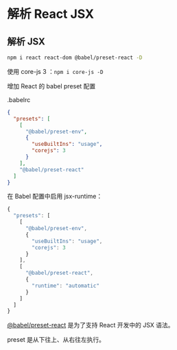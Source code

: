 # 解析 React JSX

## 解析 JSX

```bash
npm i react react-dom @babel/preset-react -D
```

使用 core-js 3 ：`npm i core-js -D`

增加 React 的 babel preset 配置

.babelrc

```json
{
  "presets": [
    [
      "@babel/preset-env",
      {
        "useBuiltIns": "usage",
        "corejs": 3
      }
    ],
    "@babel/preset-react"
  ]
}
```

在 Babel 配置中启用 jsx-runtime：
```js
{
  "presets": [
    [
      "@babel/preset-env",
      {
        "useBuiltIns": "usage",
        "corejs": 3
      }
    ],
    [
      "@babel/preset-react",
      {
        "runtime": "automatic"
      }
    ]
  ]
}
```

[@babel/preset-react](https://www.babeljs.cn/docs/babel-preset-react) 是为了支持 React 开发中的 JSX 语法。

preset 是从下往上、从右往左执行。

